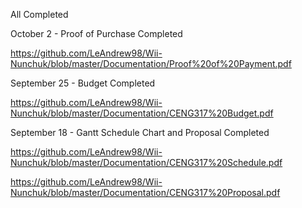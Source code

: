 All Completed



October 2 -
Proof of Purchase Completed

https://github.com/LeAndrew98/Wii-Nunchuk/blob/master/Documentation/Proof%20of%20Payment.pdf

September 25 - 
Budget Completed

https://github.com/LeAndrew98/Wii-Nunchuk/blob/master/Documentation/CENG317%20Budget.pdf

September 18 -
Gantt Schedule Chart and Proposal Completed

https://github.com/LeAndrew98/Wii-Nunchuk/blob/master/Documentation/CENG317%20Schedule.pdf


https://github.com/LeAndrew98/Wii-Nunchuk/blob/master/Documentation/CENG317%20Proposal.pdf
